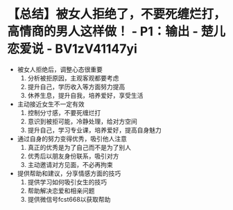 # 【总结】被女人拒绝了，不要死缠烂打，高情商的男人这样做！ - P1：输出 - 楚儿恋爱说 - BV1zV41147yi

-   被女人拒绝后，调整心态很重要
    1.  分析被拒原因，主观客观都要考虑
    2.  提升自己，学历收入等方面努力提高
    3.  休养生息，提升自我，培养爱好，享受生活
-   主动接近女生不一定有效
    1.  控制分寸感，不要死缠烂打
    2.  意识到被拒可能，冷静处理，给对方空间
    3.  提升自己，学习专业课，培养爱好，提高自身魅力
-   通过自身的努力变得优秀，吸引他人注意
    1.  真正的优秀是为了自己而不是为了别人
    2.  优秀后以朋友身份联系，吸引对方
    3.  主动邀请对方见面，不必再拘束
-   提供帮助和建议，分享情感方面的技巧
    1.  提供学习如何吸引女生的技巧
    2.  帮助解决恋爱和相亲问题
    3.  提供微信号fcst668以获取帮助